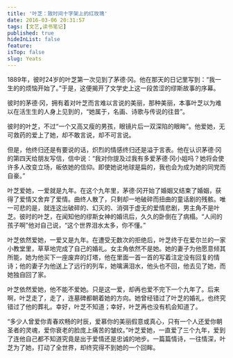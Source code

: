 ```yaml
---
title: '叶芝：致时间十字架上的红玫瑰'
date: 2016-03-06 20:31:57
tags: [文艺,读书笔记]
published: true
hideInList: false
feature: 
isTop: false
slug: Yeats
---
```

1889年，彼时24岁的叶芝第一次见到了茅德·冈。他在那天的日记里写到：“我一生的的烦恼开始了。”于是，这便揭开了文学史上这一段苦涩的缪斯故事的序幕。

彼时的茅德·冈，拥有着对叶芝而言难以言说的美丽，那种美丽，本事叶芝以为难以在活生生的人身上见到的，“她属于，名画、诗歌与传说的往昔”。

彼时的叶芝，不过“一个又高又瘦的男孩，眼镜片后一双深陷的眼眸”。他爱她，无可救药的爱上了她，却不敢言说，却不可言说。

但是，他终归还是有要说的话，炽烈的情感终归还是溢于言表。他在认识茅德·冈的第四天给朋友写信，信中说：“我对你提及过我有多爱茅德·冈小姐吗？她将会使许多人改变立场，皈依她的信仰。即使她说地球是扁的，我也会为成为她的同党而自豪。”

叶芝爱她，一爱就是九年。在这个九年里，茅德·冈开始了婚姻又结束了婚姻，获得了爱情又舍弃了爱情。曲终人散了，只剩却一地破碎而扭曲的童话剧的残骸。唯一可悲的是，就连这出破碎的、幻灭的、消弭于虚无的爱情悲剧，男主角不是叶芝。彼时的叶芝，在闻知他的缪斯女神的婚讯后，久久的卧倒在了病榻。“人间的孩子啊”他对自己说，“这个世界泪水太多，你不懂。”

叶芝依然爱她，一爱又是九年。在遭受无数次的拒绝后，叶芝终于在爱尔兰的一家小教堂里，草草地完成了自己的婚礼。女主角依然不是她。她的妻子为他愿意倾其所能，她为他买下一座废弃的灯塔，他在里面一首一首的写着注定没有回复的情诗；他的妻子为他送上了远行的列车，她噙满泪水，他头也不回，他去见了她，而她独自回了家。

叶芝依然爱她，他不能不爱她。只是这一爱，却再也爱不完下一个九年了。后来啊，叶芝走了，走了，连墓碑都朝着她的方向。她曾经错过了叶芝的婚礼，也终究错过了他的葬礼。幸好，叶芝不知道；幸好，叶芝再也没有机会知道了。

“多少人曾爱你青春欢畅的时辰，爱慕你的美丽假意或真心，只有一个人还爱你朝圣者的灵魂，爱你衰老的脸庞上痛苦的皱纹。”叶芝爱她，一直爱了三个九年，爱到了连他自己都不知道究竟是出于爱情还是忠诚的地步。一篇篇情诗，一往情深，叶芝为了她，打动了全世界，却终究得不到她的一个回眸。